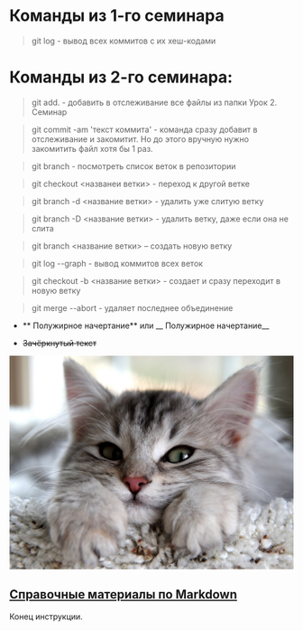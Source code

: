 # Команды из 1-го семинара

> git log - вывод всех коммитов с их хеш-кодами

# Команды из 2-го семинара:

> git add. - добавить в отслеживание все файлы из папки Урок 2. Семинар

> git commit -am 'текст коммита' - команда сразу добавит в отслеживание и закомитит. Но до этого вручную нужно закомитить файл хотя бы 1 раз. 

> git branch - посмотреть список веток в репозитории

> git checkout <названеи ветки> -  переход к другой ветке

> git branch -d <название ветки> - удалить уже слитую ветку

> git branch -D <название ветки> - удалить ветку, даже если она не слита

> git branch <название ветки> – создать новую ветку

> git log --graph - вывод коммитов всех веток

> git checkout -b <название ветки> - создает и сразу переходит в новую ветку

> git merge --abort - удаляет последнее объединение 


* ** Полужирное начертание** или __ Полужирное начертание__

* ~~Зачёркнутый текст~~

![Cat](cat.jpeg)

## [Справочные материалы по Markdown](https://learn.microsoft.com/ru-ru/contribute/markdown-reference)

Конец инструкции.
